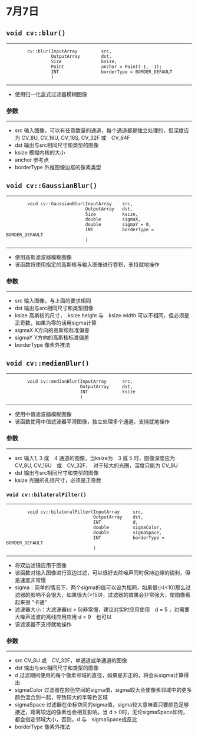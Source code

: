 # 7月7日


## `void cv::blur()`
---
            cv::blur(InputArray         src,
                     OutputArray        dst,
                     Size               ksize,
                     Point              anchor = Point(-1, -1);
                     INT                borderType = BORDER_DEFAULT
                     )
---

* 使用归一化盒式过滤器模糊图像

### 参数
---
*   src         输入图像，可以有任意数量的通道，每个通道都是独立处理的，但深度应为 CV_8U, CV_16U, CV_16S, CV_32F 或　CV_64F
*   dst         输出与src相同尺寸和类型的图像
*   ksize       模糊内核的大小
*   anchor      参考点
*   borderType  外推图像边框的像素类型


## `void cv::GaussianBlur()`
---
            void cv::GaussianBlur(InputArray    src,
                                  OutputArray   dst,
                                  Size          ksize,
                                  double        sigmaX,
                                  double        sigmaY = 0,
                                  INT           borderType = BORDER_DEFAULT
                                  )
---

* 使用高斯滤波器模糊图像
* 该函数将使用指定的高斯核与输入图像进行卷积，支持就地操作

### 参数
---
*   src         输入图像，与上面的要求相同
*   dst         输出与src相同尺寸和类型图像
*   ksize       高斯核的尺寸，　ksize.height 与　ksize.width 可以不相同，但必须是正奇数，如果为零的话用sigma计算
*   sigmaX      X方向的高斯核标准偏差
*   sigmaY      Y方向的高斯核标准偏差
*   borderType  像素外推法


## `void cv::medianBlur()`
---
            void cv::medianBlur(InputArray      src,
                                OutputArray     dst,
                                INT             ksize
                                )
---

* 使用中值滤波器模糊图像
* 该函数使用中值滤波器平滑图像，独立处理多个通道，支持就地操作

### 参数
---
*   src         输入1, 3 或　4 通道的图像，当ksize为　3 或 5 时，图像深度应为 CV_8U, CV_16U　或　CV_32F，　对于较大的光圈，深度只能为 CV_8U
*   dst         输出与src相同尺寸和类型的图像
*   ksize       光圈的孔径尺寸，必须是正奇数


### `void cv::bilateralFilter()`
---
            void cv::bilateralFilter(InputArray     src,
                                     OutputArray    dst,
                                     INT            d,
                                     double         sigmaColor,
                                     double         sigmaSpace,
                                     INT            borderType = BORDER_DEFAULT
                                     )
---

* 将双边滤镜应用于图像
* 该函数对输入图像进行双边过滤，可以很好去除噪声同时保持边缘的锐利，但是速度非常慢
* sigma：简单的情况下，两个sigma的值可以设为相同，如果很小(<10)那么过滤器的影响不会很大，如果很大(>150)，过滤器的效果会非常强大，使图像看起来很 "卡通"
* 滤波器大小：大滤波器(d > 5)非常慢，建议对实时应用使用　d = 5 ，对需要大噪声滤波的离线应用应用 d = 9　也可以
* 该滤波器不支持就地操作

### 参数
---
*   src         CV_8U 或　CV_32F，单通道或单通道的图像
*   dst         输出与src相同尺寸和类型的图像
*   d           过滤期间使用的每个像素邻域的直径，如果是非正的，将会从sigma计算得出
*   sigmaColor  过滤器在颜色空间的sigma值，sigma较大会使像素邻域中的更多颜色混合到一起，导致较大的半等色区域
*   sigmaSpace  过滤器在坐标空间的sigma值，sigma较大意味着只要颜色足够接近，距离较远的像素也会相互影响。当 d > 0时，无论sigmaSpace如何，都会指定邻域大小，否则，d 与　sigmaSpace成反比
*   borderType  像素外推法

